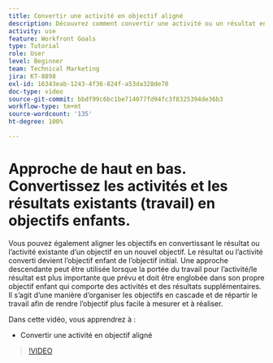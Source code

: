 ```yaml
---
title: Convertir une activité en objectif aligné
description: Découvrez comment convertir une activité ou un résultat en objectif aligné dans [!DNL   Goals].
activity: use
feature: Workfront Goals
type: Tutorial
role: User
level: Beginner
team: Technical Marketing
jira: KT-8898
exl-id: 16343eab-1243-4f36-824f-a53da328de78
doc-type: video
source-git-commit: bbdf99c6bc1be714077fd94fc3f8325394de36b3
workflow-type: tm+mt
source-wordcount: '135'
ht-degree: 100%

---
```


# Approche de haut en bas. Convertissez les activités et les résultats existants (travail) en objectifs enfants.

Vous pouvez également aligner les objectifs en convertissant le résultat ou l’activité existante d’un objectif en un nouvel objectif. Le résultat ou l’activité converti devient l’objectif enfant de l’objectif initial. Une approche descendante peut être utilisée lorsque la portée du travail pour l’activité/le résultat est plus importante que prévu et doit être englobée dans son propre objectif enfant qui comporte des activités et des résultats supplémentaires. Il s’agit d’une manière d’organiser les objectifs en cascade et de répartir le travail afin de rendre l’objectif plus facile à mesurer et à réaliser.

Dans cette vidéo, vous apprendrez à :

* Convertir une activité en objectif aligné

>[!VIDEO](https://video.tv.adobe.com/v/3416523/?quality=12&learn=on&enablevpops=1&captions=fre_fr)
